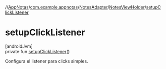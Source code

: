 //[AppNotas](../../../../index.md)/[com.example.appnotas](../../index.md)/[NotesAdapter](../index.md)/[NotesViewHolder](index.md)/[setupClickListener](setup-click-listener.md)

# setupClickListener

[androidJvm]\
private fun [setupClickListener](setup-click-listener.md)()

Configura el listener para clicks simples.
